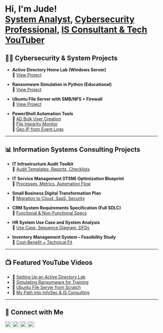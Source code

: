 <h1>Hi, I'm Jude!<br/>
  <a href="https://github.com/TheSyAnalyst">System Analyst</a>, 
  <a href="https://www.linkedin.com/in/judewalinc/">Cybersecurity Professional</a>, 
  <a href="https://www.youtube.com/c/YOUR-YOUTUBE-CHANNEL">IS Consultant & Tech YouTuber</a>
</h1>

<h2>👨‍💻 Cybersecurity & System Projects</h2>

- <b>Active Directory Home Lab (Windows Server)</b><br/>
  🔗 <a href="https://github.com/TheSyAnalyst/ActiveDirectoryLab">View Project</a>

- <b>Ransomware Simulation in Python (Educational)</b><br/>
  🔗 <a href="https://github.com/TheSyAnalyst/Ransomware-Simulation-in-Python-Educational-">View Project</a>

- <b>Ubuntu File Server with SMB/NFS + Firewall</b><br/>
  🔗 <a href="https://github.com/TheSyAnalyst/Ubuntu-File-Server-with-SMB-NFS-Firewall">View Project</a>

- <b>PowerShell Automation Tools</b><br/>
  🔹 <a href="https://github.com/TheSyAnalyst/PowerShell-Automation-Tools">AD Bulk User Creation</a><br/>
  🔹 <a href="https://github.com/TheSyAnalyst/PowerShell-Automation-Tools">File Integrity Monitor</a><br/>
  🔹 <a href="https://github.com/TheSyAnalyst/PowerShell-Automation-Tools">Geo IP from Event Logs</a>

---

<h2>📊 Information Systems Consulting Projects</h2>

- <b>IT Infrastructure Audit Toolkit</b><br/>
  🔗 <a href="https://github.com/TheSyAnalyst/IT-Audit-Kit">Audit Templates, Reports, Checklists</a>

- <b>IT Service Management (ITSM) Optimization Blueprint</b><br/>
  🔗 <a href="https://github.com/TheSyAnalyst/ITSM-Blueprint">Processes, Metrics, Automation Flow</a>

- <b>Small Business Digital Transformation Plan</b><br/>
  🔗 <a href="https://github.com/TheSyAnalyst/SMB-Transformation">Migration to Cloud, SaaS, Security</a>

- <b>CRM System Requirements Specification (Full SDLC)</b><br/>
  🔗 <a href="https://github.com/TheSyAnalyst/CRM-Requirements">Functional & Non-Functional Specs</a>

- <b>HR System Use Case and System Analysis</b><br/>
  🔗 <a href="https://github.com/TheSyAnalyst/HRIS-UseCase">Use Case, Sequence Diagram, DFDs</a>

- <b>Inventory Management System – Feasibility Study</b><br/>
  🔗 <a href="https://github.com/TheSyAnalyst/Inventory-Feasibility">Cost-Benefit + Technical Fit</a>

---

<h2>📺 Featured YouTube Videos</h2>

- 🎥 <a href="https://www.youtube.com/watch?v=YOUR_VIDEO_1">Setting Up an Active Directory Lab</a><br/>
- 🎥 <a href="https://www.youtube.com/watch?v=YOUR_VIDEO_2">Simulating Ransomware for Training</a><br/>
- 🎥 <a href="https://www.youtube.com/watch?v=YOUR_VIDEO_3">Ubuntu File Server from Scratch</a><br/>
- 🎥 <a href="https://www.youtube.com/watch?v=YOUR_VIDEO_4">My Path into InfoSec & IS Consulting</a>

---

<h2>🤝 Connect with Me</h2>

<a href="https://www.youtube.com/c/YOUR-YOUTUBE-CHANNEL">
  <img align="left" alt="YouTube" width="22px" src="https://cdn.jsdelivr.net/npm/simple-icons@v3/icons/youtube.svg" />
</a>
<a href="https://x.com/revamped_kojo?s=21">
  <img align="left" alt="Twitter" width="22px" src="https://cdn.jsdelivr.net/npm/simple-icons@v3/icons/twitter.svg" />
</a>
<a href="https://www.linkedin.com/in/judewalinc/">
  <img align="left" alt="LinkedIn" width="22px" src="https://cdn.jsdelivr.net/npm/simple-icons@v3/icons/linkedin.svg" />
</a>
<a href="https://instagram.com/_thebumbleb">
  <img align="left" alt="Instagram" width="22px" src="https://cdn.jsdelivr.net/npm/simple-icons@v3/icons/instagram.svg" />
</a>
<br/><br/>
